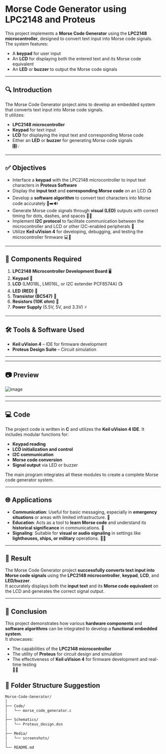 # Morse Code Generator using LPC2148 and Proteus

This project implements a **Morse Code Generator** using the **LPC2148 microcontroller**, designed to convert text input into Morse code signals. The system features:
- A **keypad** for user input
- An **LCD** for displaying both the entered text and its Morse code equivalent
- An **LED** or **buzzer** to output the Morse code signals

---

## 🔍 Introduction

The Morse Code Generator project aims to develop an embedded system that converts text input into Morse code signals.  
It utilizes:
- **LPC2148 microcontroller**
- **Keypad** for text input
- **LCD** for displaying the input text and corresponding Morse code
- Either an **LED** or **buzzer** for generating Morse code signals  
🎛️💡

---

## ✅ Objectives

- Interface a **keypad** with the LPC2148 microcontroller to input text characters in **Proteus Software**
- Display the **input text** and **corresponding Morse code** on an LCD 📺
- Develop a **software algorithm** to convert text characters into Morse code accurately 🔣➡️🔊
- Generate Morse code signals through **visual (LED)** outputs with correct timing for dots, dashes, and spaces 🔴🔔
- Implement **I2C protocol** to facilitate communication between the microcontroller and LCD or other I2C-enabled peripherals 🔗
- Utilize **Keil uVision 4** for developing, debugging, and testing the microcontroller firmware 💻🐞

---

## 🛒 Components Required

1. **LPC2148 Microcontroller Development Board** 🖥️  
2. **Keypad** 🎹  
3. **LCD** (LM018L, LM016L, or I2C extender PCF8574A) 📺  
4. **LED (RED)** 🔴  
5. **Transistor (BC547)** 🔌  
6. **Resistors (10K ohm)** 🔌  
7. **Power Supply** (5.5V, 5V, and 3.3V) ⚡  

---

## 🛠️ Tools & Software Used

- **Keil uVision 4** – IDE for firmware development  
- **Proteus Design Suite** – Circuit simulation  

---


---

## 📷 Preview

![image](https://github.com/user-attachments/assets/6aceddae-c9fb-4091-9f64-4633da2cd355)


---


---

## 💻 Code

The project code is written in **C** and utilizes the **Keil uVision 4 IDE**. It includes modular functions for:

- **Keypad reading**
- **LCD initialization and control**
- **I2C communication**
- **Morse code conversion**
- **Signal output** via LED or buzzer

The main program integrates all these modules to create a complete Morse code generator system.

---

## 🌐 Applications

- **Communication**: Useful for basic messaging, especially in **emergency situations** or areas with limited infrastructure. 📡  
- **Education**: Acts as a tool to **learn Morse code** and understand its **historical significance** in communications. 🏫  
- **Signaling**: Suitable for **visual or audio signaling** in settings like **lighthouses, ships, or military** operations. 🚢⚓  

---

## 🎉 Result

The Morse Code Generator project **successfully converts text input into Morse code signals** using the **LPC2148 microcontroller**, **keypad**, **LCD**, and **LED/buzzer**.  
It accurately displays both the **input text** and its **Morse code equivalent** on the LCD and generates the correct signal output.

---

## 🏁 Conclusion

This project demonstrates how various **hardware components** and **software algorithms** can be integrated to develop a **functional embedded system**.  
It showcases:
- The capabilities of the **LPC2148 microcontroller**
- The utility of **Proteus** for circuit design and simulation
- The effectiveness of **Keil uVision 4** for firmware development and real-time testing  
🤖🔬


## 📁 Folder Structure Suggestion

```bash
Morse-Code-Generator/
│
├── Code/
│   └── morse_code_generator.c
│
├── Schematics/
│   └── Proteus_design.dsn
│
├── Media/
│   └── screenshots/
│
└── README.md


